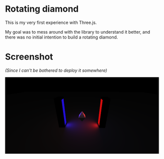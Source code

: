 # Rotating diamond
This is my very first experience with Three.js.

My goal was to mess around with the library to understand it better, and there was no initial intention to build a rotating diamond.

# Screenshot
*(Since I can't be bothered to deploy it somewhere)*

![An image from a rotating diamond](screenshots/1.png)
